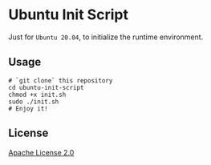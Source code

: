 # Ubuntu Init Script

Just for `Ubuntu 20.04`, to initialize the runtime environment.

## Usage

```shell
# `git clone` this repository
cd ubuntu-init-script
chmod +x init.sh
sudo ./init.sh
# Enjoy it!
```

## License

[Apache License 2.0](http://opensource.org/licenses/Apache-2.0)
